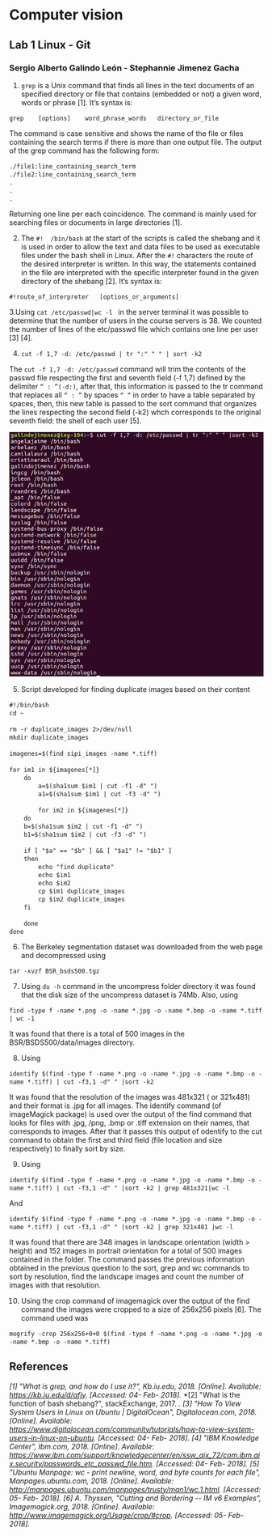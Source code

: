# Computer vision 

## Lab 1 Linux - Git

### Sergio Alberto Galindo León - Stephannie Jimenez Gacha

1. `grep` is a Unix command that finds all lines in the text documents of an specified directory or file that contains (embedded or not) a given word, words or phrase [1]. It’s syntax is:

```
grep    [options]    word_phrase_words   directory_or_file 
```

The command is case sensitive and shows the name of the file or files containing the search terms if there is more than one output file. The output of the grep command has the following form:

```
./file1:line_containing_search_term
./file2:line_containing_search_term
.
.
.
```

Returning one line per each coincidence. The command is mainly used for searching files or documents in large directories [1].

2. The  `#!  /bin/bash` at the start of the scripts is called the shebang and it is used in order to allow the text and data files to be used as executable files under the bash shell in Linux. After the `#!` characters the route of the desired interpreter is written. In this way, the statements contained in the file are interpreted with the specific interpreter found in the given directory of the shebang [2]. It’s syntax is:

```
#!route_of_interpreter   [options_or_arguments]
```

3.Using `cat /etc/passwd|wc -l ` in the server terminal it was possible to determine that the number of users in the course servers is 38. We counted the number of lines of the etc/passwd file which contains one line per user [3] [4].

4. `cut -f 1,7 -d: /etc/passwd | tr ":" " " | sort -k2`

The `cut -f 1,7 -d: /etc/passwd` command will trim the contents of the passwd file respecting the first and seventh field  (-f 1,7) defined by the delimiter `“ : ”(-d:)`, after that, this information is passed to the tr command that replaces all `“ : ”` by spaces `“ ”` in order to have a table separated by spaces, then, this new table is passed to the sort command that organizes the lines respecting the second field (-k2) whch corresponds to the original seventh field: the shell of each user [5].

![alt text](https://github.com/steff456/IBIO4680/blob/master/01-Linux/Answers/Fig1.png)

5. Script developed for finding duplicate images based on their content

```
#!/bin/bash
cd ~

rm -r duplicate_images 2>/dev/null
mkdir duplicate_images

imagenes=$(find sipi_images -name *.tiff)

for im1 in ${imagenes[*]} 
    do 
        a=$(sha1sum $im1 | cut -f1 -d" ")
        a1=$(sha1sum $im1 | cut -f3 -d" ")

        for im2 in ${imagenes[*]}
    do
    b=$(sha1sum $im2 | cut -f1 -d" ")
    b1=$(sha1sum $im2 | cut -f3 -d" ")

    if [ "$a" == "$b" ] && [ "$a1" != "$b1" ] 
    then
        echo "find duplicate"
        echo $im1
        echo $im2
        cp $im1 duplicate_images
        cp $im2 duplicate_images
    fi 

    done 
done

```

6. The Berkeley segmentation dataset was downloaded from the web page and decompressed using

```
tar -xvzf BSR_bsds500.tgz
```

7. Using `du -h`  command in the uncompress folder directory it was found that the disk size of the uncompress dataset is 74Mb. Also, using

```
find -type f -name *.png -o -name *.jpg -o -name *.bmp -o -name *.tiff  | wc -1 
```

It was found that there is a total of 500 images in the BSR/BSDS500/data/images directory.

8. Using

```
identify $(find -type f -name *.png -o -name *.jpg -o -name *.bmp -o -name *.tiff) | cut -f3,1 -d" " |sort -k2 
```

It was found that the resolution of the images was 481x321 ( or 321x481) and their format is .jpg for all images. The identify command (of imageMagick package) is used over the output of the find command  that looks for files with .jpg, /png, .bmp or .tiff extension on their names, that corresponds to images. After that it passes this output of odentify to the cut command to obtain the first and third field (file location and  size respectively) to finally sort by size.

9. Using

```
identify $(find -type f -name *.png -o -name *.jpg -o -name *.bmp -o -name *.tiff) | cut -f3,1 -d" " |sort -k2 | grep 481x321|wc -l
```

And

```
identify $(find -type f -name *.png -o -name *.jpg -o -name *.bmp -o -name *.tiff) | cut -f3,1 -d" " |sort -k2 | grep 321x481 |wc -l
```

It was found that there are 348 images in landscape orientation (width > height) and 152 images in portrait orientation for a total of 500 images contained in the folder. The command passes the previous information obtained in the previous question to the sort, grep and wc commands to sort by resolution, find the landscape images and count the number of images with that resolution.

10. Using the crop command of imagemagick over the output of the find command the images were cropped to a size of 256x256 pixels [6]. The command used was

```
mogrify -crop 256x256+0+0 $(find -type f -name *.png -o -name *.jpg -o -name *.bmp -o -name *.tiff) 
```

## References
*[1] "What is grep, and how do I use it?", Kb.iu.edu, 2018. [Online]. Available: https://kb.iu.edu/d/afiy. [Accessed: 04- Feb- 2018].*
*[2] "What is the function of bash shebang?", stackExchange, 2017. .
*[3] "How To View System Users in Linux on Ubuntu | DigitalOcean", Digitalocean.com, 2018. [Online]. Available: https://www.digitalocean.com/community/tutorials/how-to-view-system-users-in-linux-on-ubuntu. [Accessed: 04- Feb- 2018].*
*[4] "IBM Knowledge Center", Ibm.com, 2018. [Online]. Available: https://www.ibm.com/support/knowledgecenter/en/ssw_aix_72/com.ibm.aix.security/passwords_etc_passwd_file.htm. [Accessed: 04- Feb- 2018].*
*[5] "Ubuntu Manpage: wc - print newline, word, and byte counts for each file", Manpages.ubuntu.com, 2018. [Online]. Available: http://manpages.ubuntu.com/manpages/trusty/man1/wc.1.html. [Accessed: 05- Feb- 2018].*
*[6] A. Thyssen, "Cutting and Bordering -- IM v6 Examples", Imagemagick.org, 2018. [Online]. Available: http://www.imagemagick.org/Usage/crop/#crop. [Accessed: 05- Feb- 2018].*